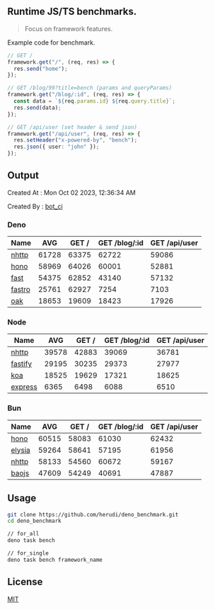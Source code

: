 ## Runtime JS/TS benchmarks.

> Focus on framework features.

Example code for benchmark.
```ts
// GET /
framework.get("/", (req, res) => {
  res.send("home");
});

// GET /blog/99?title=bench (params and queryParams)
framework.get("/blog/:id", (req, res) => {
  const data = `${req.params.id} ${req.query.title}`;
  res.send(data);
});

// GET /api/user (set header & send json)
framework.get("/api/user", (req, res) => {
  res.setHeader("x-powered-by", "bench");
  res.json({ user: "john" });
});
```

## Output
Created At : Mon Oct 02 2023, 12:36:34 AM

Created By : [bot_ci](https://github.com/herudi/deno_benchmarks/commits?author=github-actions%5Bbot%5D)


### Deno
|Name|AVG|GET /|GET /blog/:id|GET /api/user|
|----|----|----|----|----|
|[nhttp](https://github.com/nhttp/nhttp)|61728|63375|62722|59086|
|[hono](https://github.com/honojs/hono)|58969|64026|60001|52881|
|[fast](https://github.com/danteissaias/fast)|54375|62852|43140|57132|
|[fastro](https://github.com/fastrodev/fastro)|25761|62927|7254|7103|
|[oak](https://github.com/oakserver/oak)|18653|19609|18423|17926|
  


### Node
|Name|AVG|GET /|GET /blog/:id|GET /api/user|
|----|----|----|----|----|
|[nhttp](https://github.com/nhttp/nhttp)|39578|42883|39069|36781|
|[fastify](https://github.com/fastify/fastify)|29195|30235|29373|27977|
|[koa](https://github.com/koajs/koa)|18525|19629|17321|18625|
|[express](https://github.com/expressjs/express)|6365|6498|6088|6510|
  


### Bun
|Name|AVG|GET /|GET /blog/:id|GET /api/user|
|----|----|----|----|----|
|[hono](https://github.com/honojs/hono)|60515|58083|61030|62432|
|[elysia](https://github.com/elysiajs/elysia)|59264|58641|57195|61956|
|[nhttp](https://github.com/nhttp/nhttp)|58133|54560|60672|59167|
|[baojs](https://github.com/mattreid1/baojs)|47609|54249|40691|47887|
  



## Usage

```bash
git clone https://github.com/herudi/deno_benchmark.git
cd deno_benchmark

// for_all
deno task bench

// for_single
deno task bench framework_name
```

## License

[MIT](LICENSE)

